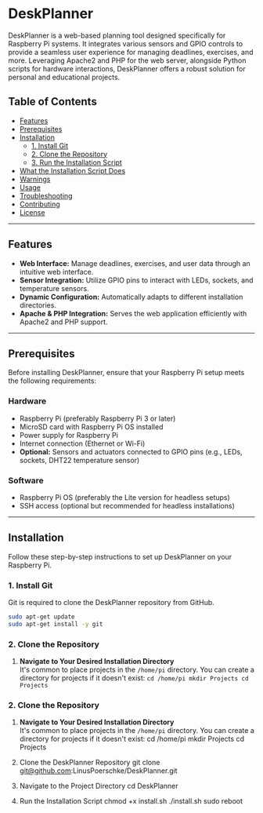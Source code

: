 # DeskPlanner

DeskPlanner is a web-based planning tool designed specifically for Raspberry Pi systems. It integrates various sensors and GPIO controls to provide a seamless user experience for managing deadlines, exercises, and more. Leveraging Apache2 and PHP for the web server, alongside Python scripts for hardware interactions, DeskPlanner offers a robust solution for personal and educational projects.

## Table of Contents

- [Features](#features)
- [Prerequisites](#prerequisites)
- [Installation](#installation)
  - [1. Install Git](#1-install-git)
  - [2. Clone the Repository](#2-clone-the-repository)
  - [3. Run the Installation Script](#3-run-the-installation-script)
- [What the Installation Script Does](#what-the-installation-script-does)
- [Warnings](#warnings)
- [Usage](#usage)
- [Troubleshooting](#troubleshooting)
- [Contributing](#contributing)
- [License](#license)

---

## Features

- **Web Interface:** Manage deadlines, exercises, and user data through an intuitive web interface.  
- **Sensor Integration:** Utilize GPIO pins to interact with LEDs, sockets, and temperature sensors.  
- **Dynamic Configuration:** Automatically adapts to different installation directories.  
- **Apache & PHP Integration:** Serves the web application efficiently with Apache2 and PHP support.

---

## Prerequisites

Before installing DeskPlanner, ensure that your Raspberry Pi setup meets the following requirements:

### Hardware

- Raspberry Pi (preferably Raspberry Pi 3 or later)  
- MicroSD card with Raspberry Pi OS installed  
- Power supply for Raspberry Pi  
- Internet connection (Ethernet or Wi-Fi)  
- **Optional:** Sensors and actuators connected to GPIO pins (e.g., LEDs, sockets, DHT22 temperature sensor)

### Software

- Raspberry Pi OS (preferably the Lite version for headless setups)  
- SSH access (optional but recommended for headless installations)

---

## Installation

Follow these step-by-step instructions to set up DeskPlanner on your Raspberry Pi.

### 1. Install Git

Git is required to clone the DeskPlanner repository from GitHub.

```bash
sudo apt-get update
sudo apt-get install -y git
```
### 2. Clone the Repository

1. **Navigate to Your Desired Installation Directory**  
   It's common to place projects in the `/home/pi` directory. You can create a directory for projects if it doesn't exist:
  `
   cd /home/pi
   mkdir Projects
   cd Projects
  `
### 2. Clone the Repository

1. **Navigate to Your Desired Installation Directory**  
   It's common to place projects in the `/home/pi` directory. You can create a directory for projects if it doesn't exist:
   cd /home/pi
   mkdir Projects
   cd Projects
   
2. Clone the DeskPlanner Repository
  git clone git@github.com:LinusPoerschke/DeskPlanner.git

3. Navigate to the Project Directory
  cd DeskPlanner

4. Run the Installation Script
   chmod +x install.sh
  ./install.sh
  sudo reboot
